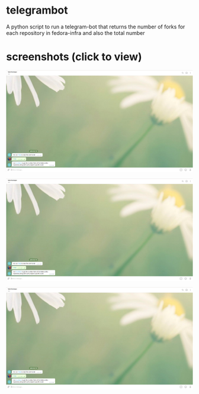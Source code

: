 # telegrambot
A python script to run a telegram-bot that returns the number of forks for each repository in fedora-infra and also 
the total number

# screenshots (click to view)
![telegram try](https://raw.githubusercontent.com/sashreek1/telegrambot/master/screenshots/Screenshot%20from%202020-01-10%2002-23-49.png)

![telegram try](https://raw.githubusercontent.com/sashreek1/telegrambot/master/screenshots/Screenshot%20from%202020-01-10%2002-23-49.png)

![telegram try](https://raw.githubusercontent.com/sashreek1/telegrambot/master/screenshots/Screenshot%20from%202020-01-10%2002-23-49.png)
